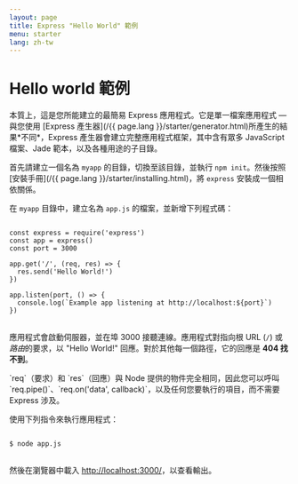 ```yaml
---
layout: page
title: Express "Hello World" 範例
menu: starter
lang: zh-tw
---
```


# Hello world 範例

<div class="doc-box doc-info" markdown="1">
本質上，這是您所能建立的最簡易 Express 應用程式。它是單一檔案應用程式 &mdash; 與您使用 [Express 產生器](/{{ page.lang }}/starter/generator.html)所產生的結果*不同*，Express 產生器會建立完整應用程式框架，其中含有眾多 JavaScript 檔案、Jade 範本，以及各種用途的子目錄。
</div>

首先請建立一個名為 `myapp` 的目錄，切換至該目錄，並執行 `npm init`。然後按照[安裝手冊](/{{ page.lang }}/starter/installing.html)，將 `express` 安裝成一個相依關係。

在 `myapp` 目錄中，建立名為 `app.js` 的檔案，並新增下列程式碼：

<pre>
<code class="language-javascript" translate="no">
const express = require('express')
const app = express()
const port = 3000

app.get('/', (req, res) => {
  res.send('Hello World!')
})

app.listen(port, () => {
  console.log(`Example app listening at http://localhost:${port}`)
})
</code>
</pre>

應用程式會啟動伺服器，並在埠 3000 接聽連線。應用程式對指向根 URL (`/`) 或*路由*的要求，以 "Hello World!" 回應。對於其他每一個路徑，它的回應是 **404 找不到**。

<div class="doc-box doc-notice" markdown="1">
`req`（要求）和 `res`（回應）與 Node 提供的物件完全相同，因此您可以呼叫 `req.pipe()`、`req.on('data', callback)`，以及任何您要執行的項目，而不需要 Express 涉及。
</div>

使用下列指令來執行應用程式：

<pre>
<code class="language-sh" translate="no">
$ node app.js
</code>
</pre>

然後在瀏覽器中載入 [http://localhost:3000/](http://localhost:3000/)，以查看輸出。
